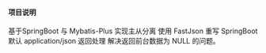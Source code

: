 #### 项目说明
 基于SpringBoot 与 Mybatis-Plus 实现主从分离 
 使用 FastJson 重写 SpringBoot 默认 application/json 返回处理 解决返回前台数据为 NULL 的问题。